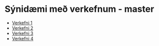 # Sýnidæmi með verkefnum - master

* [Verkefni 1](https://grunnskoli.github.io/Synidaemi/)
* [Verkefni 2](https://grunnskoli.github.io/Synidaemi/verkefni-2)
* [Verkefni 3](https://grunnskoli.github.io/Synidaemi/verkefni-3/)
* [Verkefni 4](https://grunnskoli.github.io/Synidaemi/verkefni-4) 
